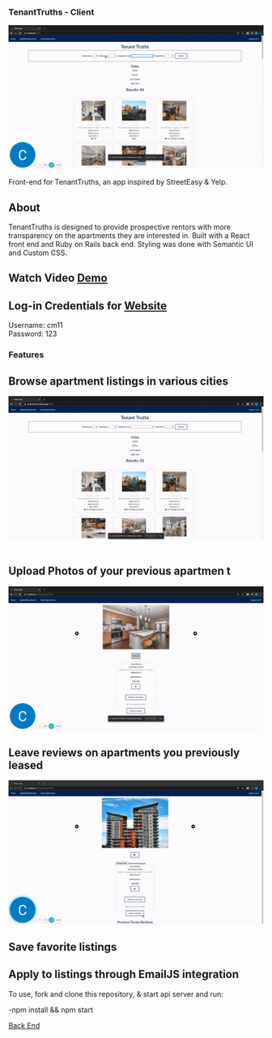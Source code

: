 ### TenantTruths - Client<br />

![](tenanttruths.gif)




Front-end for TenantTruths, an app inspired by StreetEasy & Yelp.

## About
TenantTruths is designed to provide prospective rentors with more transparency on the apartments they are interested in. 
Built with a React front end and Ruby on Rails back end. Styling was done with Semantic UI and Custom CSS.

## Watch Video [Demo](https://www.loom.com/share/c999bfbd86124f1f8ea8418b6e252fa2) </br>
## Log-in Credentials for [Website](https://tenanttruths.netlify.app/)  <br />
Username: cm11 <br />
Password: 123 <br />


### Features<br />
## Browse apartment listings in various cities <br />
![](CityFilter.gif)<br />
<br/>
## Upload Photos of your previous apartmen t<br />
![](Upload.gif)<br />
## Leave reviews on apartments you previously leased <br />
![](LeaveReview.gif)<br />

## Save favorite listings<br />

## Apply to listings through EmailJS integration<br />

To use, fork and clone this repository, & start api server and run:

-npm install && npm start

[Back End](https://github.com/cmur11/apartmentreview_backend)
